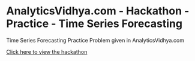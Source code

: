 # AnalyticsVidhya.com - Hackathon - Practice - Time Series Forecasting
Time Series Forecasting Practice Problem given in AnalyticsVidhya.com

[Click here to view the hackathon](https://datahack.analyticsvidhya.com/contest/practice-problem-time-series-2)
